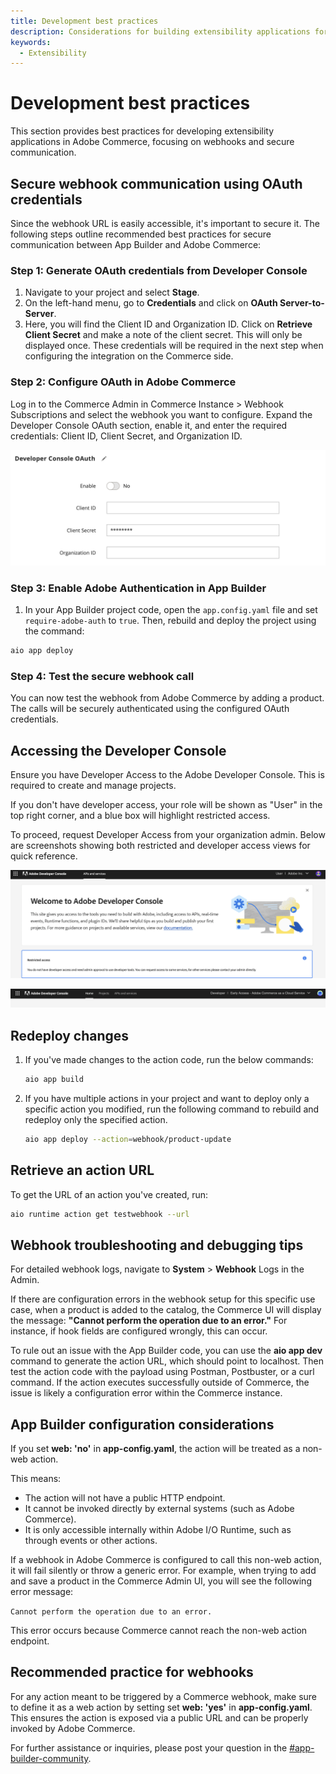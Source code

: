 ```yaml
---
title: Development best practices
description: Considerations for building extensibility applications for Adobe Commerce.
keywords:
  - Extensibility
---
```


# Development best practices

This section provides best practices for developing extensibility applications in Adobe Commerce, focusing on webhooks and secure communication.

## Secure webhook communication using OAuth credentials

Since the webhook URL is easily accessible, it's important to secure it. The following steps outline recommended best practices for secure communication between App Builder and Adobe Commerce:

### Step 1: Generate OAuth credentials from Developer Console

1. Navigate to your project and select **Stage**.
1. On the left-hand menu, go to **Credentials** and click on **OAuth Server-to-Server**.
1. Here, you will find the Client ID and Organization ID. Click on **Retrieve Client Secret** and make a note of the client secret. This will only be displayed once. These credentials will be required in the next step when configuring the integration on the Commerce side.

### Step 2: Configure OAuth in Adobe Commerce

Log in to the Commerce Admin in Commerce Instance > Webhook Subscriptions and select the webhook you want to configure.
Expand the Developer Console OAuth section, enable it, and enter the required credentials: Client ID, Client Secret, and Organization ID.

![oAuth Section in Webhooks Subscription](../../_images/webhooks/tutorial/developer-console-oauth-commerce.png)

### Step 3: Enable Adobe Authentication in App Builder

1. In your App Builder project code, open the `app.config.yaml` file and set `require-adobe-auth` to `true`. Then, rebuild and deploy the project using the command:

  ```bash
  aio app deploy
  ```

### Step 4: Test the secure webhook call

You can now test the webhook from Adobe Commerce by adding a product. The calls will be securely authenticated using the configured OAuth credentials.

## Accessing the Developer Console

Ensure you have Developer Access to the Adobe Developer Console. This is required to create and manage projects.

If you don't have developer access, your role will be shown as "User" in the top right corner, and a blue box will highlight restricted access.

To proceed, request Developer Access from your organization admin.
Below are screenshots showing both restricted and developer access views for quick reference.

![Without Developer Access:](../../_images/webhooks/tutorial/restrcited-access-developer-console.png)

![With Developer Access:](../../_images/webhooks/tutorial/developer-access-dev-console.png)

## Redeploy changes

1. If you've made changes to the action code, run the below commands:

   ```bash
   aio app build
   ```

1. If you have multiple actions in your project and want to deploy only a specific action you modified, run the following command to rebuild and redeploy only the specified action.

   ```bash
   aio app deploy --action=webhook/product-update
   ```

## Retrieve an action URL

To get the URL of an action you've created, run:

```bash
aio runtime action get testwebhook --url
```

## Webhook troubleshooting and debugging tips

For detailed webhook logs, navigate to **System** > **Webhook** Logs in the Admin.

If there are configuration errors in the webhook setup for this specific use case, when a product is added to the catalog, the Commerce UI will display the message: **"Cannot perform the operation due to an error."** For instance, if hook fields are configured wrongly, this can occur.

To rule out an issue with the App Builder code, you can use the **aio app dev** command to generate the action URL, which should point to localhost. Then test the action code with the payload using Postman, Postbuster, or a curl command. If the action executes successfully outside of Commerce, the issue is likely a configuration error within the Commerce instance.

## App Builder configuration considerations

If you set **web: 'no'** in **app-config.yaml**, the action will be treated as a non-web action.

This means:

* The action will not have a public HTTP endpoint.
* It cannot be invoked directly by external systems (such as Adobe Commerce).
* It is only accessible internally within Adobe I/O Runtime, such as through events or other actions.

If a webhook in Adobe Commerce is configured to call this non-web action, it will fail silently or throw a generic error. For example, when trying to add and save a product in the Commerce Admin UI, you will see the following error message:

`Cannot perform the operation due to an error.`

This error occurs because Commerce cannot reach the non-web action endpoint.

## Recommended practice for webhooks

For any action meant to be triggered by a Commerce webhook, make sure to define it as a web action by setting set **web: 'yes'** in **app-config.yaml**.
This ensures the action is exposed via a public URL and can be properly invoked by Adobe Commerce.

For further assistance or inquiries, please post your question in the [#app-builder-community](https://magentocommeng.slack.com/).

